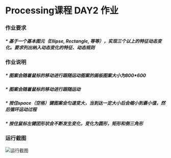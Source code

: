 # Processing课程 DAY2 作业
###  作业要求
#####   * 基于一个基本图元（Ellipse, Rectangle, 等等），实现三个以上的特征动态变化。要求列出纳入动态变化的特征、动态规则

###  作业说明
#####   * 图案会随着鼠标的移动进行跟随运动图案的画板图案大小为800*600
#####   * 图案会随着鼠标的移动进行跟随运动
#####   * 按住space（空格）键图案会匀速变大，当到达一定大小后会缩小到最小值，然后循环运动过程
#####   * 按住鼠标左键团形状会不断发生变化，变化为圆形，矩形和倒三角形


### 运行截图
![运行截图](https://github.com/Firestimpression/Snoopy/blob/master/ProcessingHomework/DAY2/2017-06-24%20(3).png，https://github.com/Firestimpression/Snoopy/blob/master/ProcessingHomework/DAY2/2017-06-24%20(4).png，https://github.com/Firestimpression/Snoopy/blob/master/ProcessingHomework/DAY2/2017-06-24%20(5).png)

